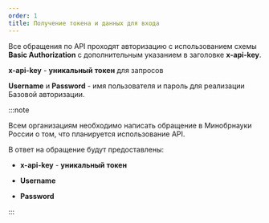 ```yaml
---
order: 1
title: Получение токена и данных для входа
---
```


Все обращения по API проходят авторизацию с использованием схемы **Basic Authorization** с дополнительным указанием в заголовке **x-api-key**.

**x-api-key** - **уникальный** **токен** для запросов

**Username** и **Password** - имя пользователя и пароль для реализации Базовой авторизации.

:::note 

Всем организациям необходимо написать обращение в Минобрнауки России о том, что планируется использование API.

В ответ на обращение будут предоставлены:

-  **x-api-key** - **уникальный** **токен**

-  **Username**

-  **Password**

:::